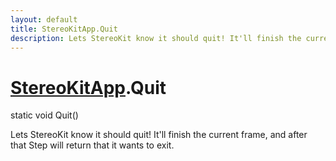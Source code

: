 ```yaml
---
layout: default
title: StereoKitApp.Quit
description: Lets StereoKit know it should quit! It'll finish the current frame, and after that Step will return that it wants to exit.
---
```

# [StereoKitApp]({{site.url}}/Pages/Reference/StereoKitApp.html).Quit

<div class='signature' markdown='1'>
static void Quit()
</div>

Lets StereoKit know it should quit! It'll finish the current frame, and after that Step
will return that it wants to exit.



